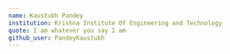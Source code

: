 ```yaml
---
name: Kaustubh Pandey
institution: Krishna Institute Of Engineering and Technology
quote: I am whatever you say I am
github_user: PandeyKaustubh
---
```

